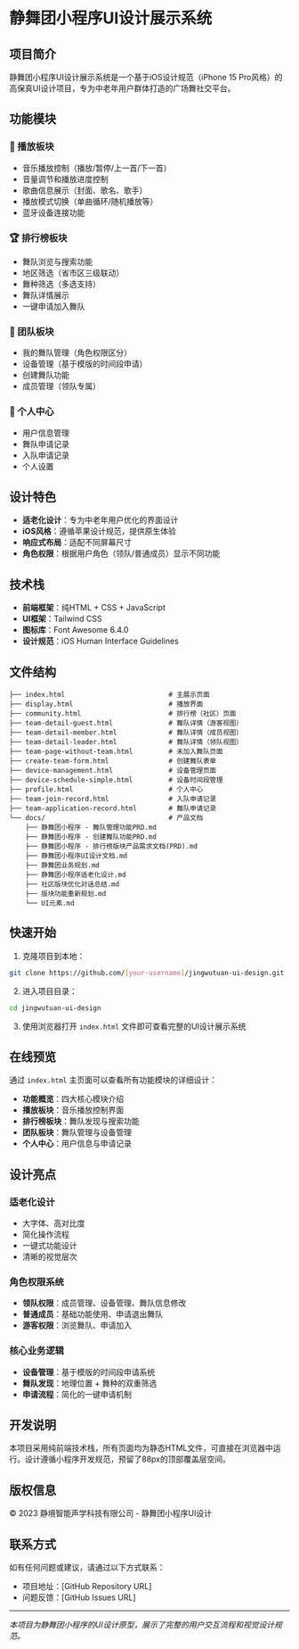 # 静舞团小程序UI设计展示系统

## 项目简介

静舞团小程序UI设计展示系统是一个基于iOS设计规范（iPhone 15 Pro风格）的高保真UI设计项目，专为中老年用户群体打造的广场舞社交平台。

## 功能模块

### 🎵 播放板块
- 音乐播放控制（播放/暂停/上一首/下一首）
- 音量调节和播放进度控制
- 歌曲信息展示（封面、歌名、歌手）
- 播放模式切换（单曲循环/随机播放等）
- 蓝牙设备连接功能

### 🏆 排行榜板块
- 舞队浏览与搜索功能
- 地区筛选（省市区三级联动）
- 舞种筛选（多选支持）
- 舞队详情展示
- 一键申请加入舞队

### 👥 团队板块
- 我的舞队管理（角色权限区分）
- 设备管理（基于模版的时间段申请）
- 创建舞队功能
- 成员管理（领队专属）

### 👤 个人中心
- 用户信息管理
- 舞队申请记录
- 入队申请记录
- 个人设置

## 设计特色

- **适老化设计**：专为中老年用户优化的界面设计
- **iOS风格**：遵循苹果设计规范，提供原生体验
- **响应式布局**：适配不同屏幕尺寸
- **角色权限**：根据用户角色（领队/普通成员）显示不同功能

## 技术栈

- **前端框架**：纯HTML + CSS + JavaScript
- **UI框架**：Tailwind CSS
- **图标库**：Font Awesome 6.4.0
- **设计规范**：iOS Human Interface Guidelines

## 文件结构

```
├── index.html                          # 主展示页面
├── display.html                        # 播放界面
├── community.html                      # 排行榜（社区）页面
├── team-detail-guest.html              # 舞队详情（游客视图）
├── team-detail-member.html             # 舞队详情（成员视图）
├── team-detail-leader.html             # 舞队详情（领队视图）
├── team-page-without-team.html         # 未加入舞队页面
├── create-team-form.html               # 创建舞队表单
├── device-management.html              # 设备管理页面
├── device-schedule-simple.html         # 设备时间段管理
├── profile.html                        # 个人中心
├── team-join-record.html               # 入队申请记录
├── team-application-record.html        # 舞队申请记录
└── docs/                               # 产品文档
    ├── 静舞团小程序 - 舞队管理功能PRD.md
    ├── 静舞团小程序 - 创建舞队功能PRD.md
    ├── 静舞团小程序 - 排行榜版块产品需求文档(PRD).md
    ├── 静舞团小程序UI设计文档.md
    ├── 静舞团业务规划.md
    ├── 静舞团小程序适老化设计.md
    ├── 社区版块优化对话总结.md
    ├── 版块功能重新规划.md
    └── UI元素.md
```

## 快速开始

1. 克隆项目到本地：
```bash
git clone https://github.com/[your-username]/jingwutuan-ui-design.git
```

2. 进入项目目录：
```bash
cd jingwutuan-ui-design
```

3. 使用浏览器打开 `index.html` 文件即可查看完整的UI设计展示系统

## 在线预览

通过 `index.html` 主页面可以查看所有功能模块的详细设计：

- **功能概览**：四大核心模块介绍
- **播放板块**：音乐播放控制界面
- **排行榜板块**：舞队发现与搜索功能
- **团队板块**：舞队管理与设备管理
- **个人中心**：用户信息与申请记录

## 设计亮点

### 适老化设计
- 大字体、高对比度
- 简化操作流程
- 一键式功能设计
- 清晰的视觉层次

### 角色权限系统
- **领队权限**：成员管理、设备管理、舞队信息修改
- **普通成员**：基础功能使用、申请退出舞队
- **游客权限**：浏览舞队、申请加入

### 核心业务逻辑
- **设备管理**：基于模版的时间段申请系统
- **舞队发现**：地理位置 + 舞种的双重筛选
- **申请流程**：简化的一键申请机制

## 开发说明

本项目采用纯前端技术栈，所有页面均为静态HTML文件，可直接在浏览器中运行。设计遵循小程序开发规范，预留了88px的顶部覆盖层空间。

## 版权信息

© 2023 静境智能声学科技有限公司 - 静舞团小程序UI设计

## 联系方式

如有任何问题或建议，请通过以下方式联系：

- 项目地址：[GitHub Repository URL]
- 问题反馈：[GitHub Issues URL]

---

*本项目为静舞团小程序的UI设计原型，展示了完整的用户交互流程和视觉设计规范。* 
